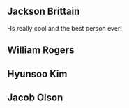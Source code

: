 ## Jackson Brittain
   -Is really cool and the best person ever!
## William Rogers
## Hyunsoo Kim
## Jacob Olson

